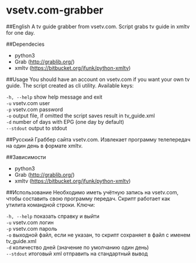vsetv.com-grabber
=================

##English
A tv guide grabber from vsetv.com. Script grabs tv guide in xmltv for one day.

##Dependecies
* python3
* Grab (http://grablib.org/)
* xmltv (https://bitbucket.org/jfunk/python-xmltv)

##Usage
You should have an account on vsetv.com if you want your own tv guide.
The script created as cli utility. Available keys:

`-h, --help` show help message and exit  
`-u`          vsetv.com user  
`-p`          vsetv.com password  
`-o`          output file, if omitted the script saves result in tv_guide.xml  
`-d`          number of days with EPG (one day by default)  
`--stdout`	  output to stdout


##Русский
Граббер сайта vsetv.com. Извлекает программу телепередач на один день в формате xmltv.

##Зависимости
* python3
* Grab (http://grablib.org/)
* xmltv (https://bitbucket.org/jfunk/python-xmltv)

##Использование
Необходимо иметь учётную запись на vsetv.com, чтобы составить свою программу передач.
Скрипт работает как утилита командной строки. Ключи:

`-h, --help`  показать справку и выйти  
`-u`          vsetv.com логин  
`-p`          vsetv.com пароль  
`-o`          выходной файл, если не указан, то скрипт сохраняет в файл с именем tv_guide.xml  
`-d`          количество дней (значение по умолчанию один день)  
`--stdout`	  итоговый xml отправить на стандартный вывод